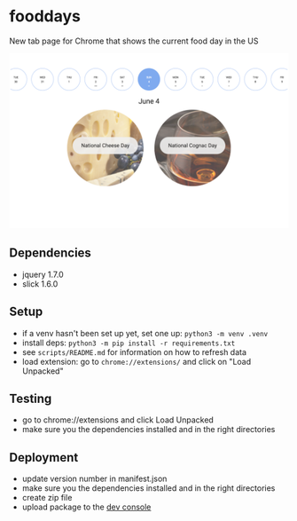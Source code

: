 # fooddays
New tab page for Chrome that shows the current food day in the US

![screenshot](https://raw.githubusercontent.com/ihurrahi/fooddays/master/images/screenshot1.png "Screenshot")

## Dependencies
* jquery 1.7.0
* slick 1.6.0

## Setup
* if a venv hasn't been set up yet, set one up: `python3 -m venv .venv`
* install deps: `python3 -m pip install -r requirements.txt`
* see `scripts/README.md` for information on how to refresh data
* load extension: go to `chrome://extensions/` and click on "Load Unpacked"

## Testing
* go to chrome://extensions and click Load Unpacked
* make sure you the dependencies installed and in the right directories

## Deployment
* update version number in manifest.json
* make sure you the dependencies installed and in the right directories
* create zip file
* upload package to the [dev console](https://chrome.google.com/webstore/devconsole)

